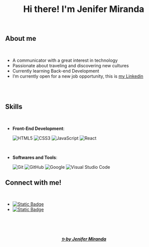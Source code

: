 <h1 align="center"><b>  Hi there! I'm Jenifer Miranda </b></h1>
<!--  -->

<br>

<h2><b>About me</b></h2>

<br>

- A communicator with a great interest in technology
- Passionate about traveling and discovering new cultures
- Currently learning Back-end Development
- I’m currently open for a new job opportunity, this is [my Linkedin](https://www.linkedin.com/in/jeniferasm/)

<br><br>

<h2><b>Skills</b></h2>

<br>

- **Front-End Development**:

   ![HTML5](https://img.shields.io/badge/HTML5%20-%23E34F26.svg?style=for-the-badge&logo=html5&logoColor=white)
   ![CSS3](https://img.shields.io/badge/CSS%20-%231572B6.svg?style=for-the-badge&logo=css3&logoColor=white)
   ![JavaScript](https://img.shields.io/badge/JavaScript%20-%23F7DF1E.svg?style=for-the-badge&logo=javascript&logoColor=black)
   ![React](https://img.shields.io/badge/React-%2361DAFB?style=for-the-badge&logo=react&logoColor=black)

<br>

- **Softwares and Tools**:

    ![Git](https://img.shields.io/badge/git-%23F05033.svg?style=for-the-badge&logo=git&logoColor=white)
    ![GitHub](https://img.shields.io/badge/github-%23121011.svg?style=for-the-badge&logo=github&logoColor=white)
    ![Google](https://img.shields.io/badge/google-%234285F4.svg?style=for-the-badge&logo=google&logoColor=white)
    ![Visual Studio Code](https://img.shields.io/badge/Visual%20Studio%20Code-0078d7.svg?style=for-the-badge&logo=visual-studio-code&logoColor=white)


<h2><b>Connect with me!</b></h2>
<br>
<ul>
   <li>
      <a href="jnf.asm@gmail.com" target="blank">
      <img alt="Static Badge" src="https://img.shields.io/badge/Gmail-%23EA4335?style=for-the-badge&logo=gmail&logoColor=white&link=jnf.asm%40gmail.com">
   </li>
   <li>
      <a href="mailto:https://www.linkedin.com/in/jeniferasm/"target="blank">
      <img alt="Static Badge" src="https://img.shields.io/badge/Linkedin-%230A66C2?style=for-the-badge&logo=linkedin&logoColor=white&link=https%3A%2F%2Fwww.linkedin.com%2Fin%2Fjeniferasm%2F">
   </li>
</ul>


<br><br>
##
<h5 align="center">✨ by Jenifer Miranda</h5>


